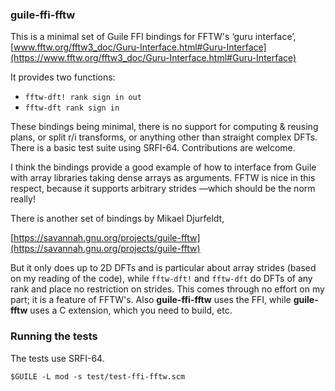
### guile-ffi-fftw

This is a minimal set of Guile FFI bindings for FFTW's ‘guru interface’,
  [www.fftw.org/fftw3_doc/Guru-Interface.html#Guru-Interface](https://www.fftw.org/fftw3_doc/Guru-Interface.html#Guru-Interface)

It provides two functions:

* `fftw-dft! rank sign in out`
* `fftw-dft rank sign in`

These bindings being minimal, there is no support for computing & reusing plans, or split r/i transforms, or anything other than straight complex DFTs. There is a basic test suite using SRFI-64. Contributions are welcome.

I think the bindings provide a good example of how to interface from Guile with array libraries taking dense arrays as arguments. FFTW is nice in this respect, because it supports arbitrary strides —which should be the norm really!

There is another set of bindings by Mikael Djurfeldt,

  [https://savannah.gnu.org/projects/guile-fftw](https://savannah.gnu.org/projects/guile-fftw)

But it only does up to 2D DFTs and is particular about array strides (based on my reading of the code), while `fftw-dft!` and `fftw-dft` do DFTs of any rank and place no restriction on strides. This comes through no effort on my part; it is a feature of FFTW's. Also **guile-ffi-fftw** uses the FFI, while **guile-fftw** uses a C extension, which you need to build, etc.

### Running the tests

The tests use SRFI-64.

```
$GUILE -L mod -s test/test-ffi-fftw.scm
```
